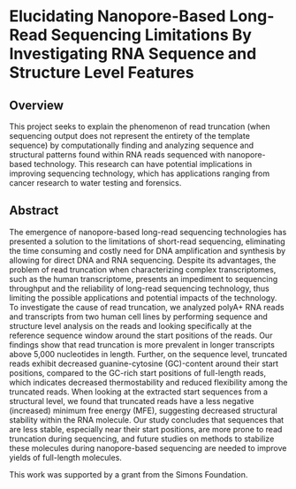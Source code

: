 # Elucidating Nanopore-Based Long-Read Sequencing Limitations By Investigating RNA Sequence and Structure Level Features

## Overview
This project seeks to explain the phenomenon of read truncation (when sequencing output does not represent the entirety of the template sequence) by computationally finding and analyzing sequence and structural patterns found within RNA reads sequenced with nanopore-based technology. This research can have potential implications in improving sequencing technology, which has applications ranging from cancer research to water testing and forensics.

## Abstract
The emergence of nanopore-based long-read sequencing technologies has presented a solution to the limitations of short-read sequencing, eliminating the time consuming and costly need for DNA amplification and synthesis by allowing for direct DNA and RNA sequencing. Despite its advantages, the problem of read truncation when characterizing complex transcriptomes, such as the human transcriptome, presents an impediment to sequencing throughput and the reliability of long-read sequencing technology, thus limiting the possible applications and potential impacts of the technology. To investigate the cause of read truncation, we analyzed polyA+ RNA reads and transcripts from two human cell lines by performing sequence and structure level analysis on the reads and looking specifically at the reference sequence window around the start positions of the reads. Our findings show that read truncation is more prevalent in longer transcripts above 5,000 nucleotides in length. Further, on the sequence level, truncated reads exhibit decreased guanine-cytosine (GC)-content around their start positions, compared to the GC-rich start positions of full-length reads, which indicates decreased thermostability and reduced flexibility among the truncated reads. When looking at the extracted start sequences from a structural level, we found that truncated reads have a less negative (increased) minimum free energy (MFE), suggesting decreased structural stability within the RNA molecule. Our study concludes that sequences that are less stable, especially near their start positions, are more prone to read truncation during sequencing, and future studies on methods to stabilize these molecules during nanopore-based sequencing are needed to improve yields of full-length molecules.

This work was supported by a grant from the Simons Foundation.
